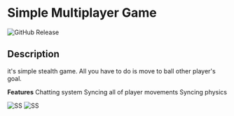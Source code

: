# Simple Multiplayer Game
![GitHub Release](https://img.shields.io/badge/Released-13.02.23-blue)

## Description
it's simple stealth game. All you have to do is move to ball other player's goal.

**Features**
Chatting system
Syncing all of player movements
Syncing physics


![SS](https://cdn.discordapp.com/attachments/738857637109694507/1074447676617273475/Ekran_Goruntusu_190.png)
![SS](https://cdn.discordapp.com/attachments/738857637109694507/1074447676277530797/Ekran_Goruntusu_189.png)


